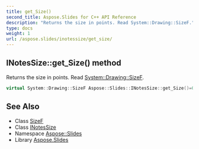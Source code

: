 ```yaml
---
title: get_Size()
second_title: Aspose.Slides for C++ API Reference
description: "Returns the size in points. Read System::Drawing::SizeF."
type: docs
weight: 1
url: /aspose.slides/inotessize/get_size/
---
```

## INotesSize::get_Size() method


Returns the size in points. Read [System::Drawing::SizeF](../../../system.drawing/sizef/).

```cpp
virtual System::Drawing::SizeF Aspose::Slides::INotesSize::get_Size()=0
```

## See Also

* Class [SizeF](../../../system.drawing/sizef/)
* Class [INotesSize](../)
* Namespace [Aspose::Slides](../../)
* Library [Aspose.Slides](../../../)